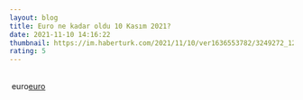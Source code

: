 ```yaml
--- 
layout: blog
title: Euro ne kadar oldu 10 Kasım 2021?
date: 2021-11-10 14:16:22
thumbnail: https://im.haberturk.com/2021/11/10/ver1636553782/3249272_1200x627.jpg
rating: 5
---
```

</br>&nbsp;euro<a href="euro">euro</a>